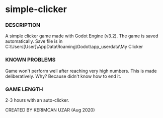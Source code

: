 # simple-clicker

### DESCRIPTION
A simple clicker game made with Godot Engine (v3.2). The game is saved automatically. Save file is in C:\Users\[User]\AppData\Roaming\Godot\app_userdata\My Clicker

### KNOWN PROBLEMS
Game won't perform well after reaching very high numbers. This is made deliberatively. Why? Because didn't know how to end it.

### GAME LENGTH
2-3 hours with an auto-clicker.

CREATED BY KERIMCAN UZAR (Aug 2020)
